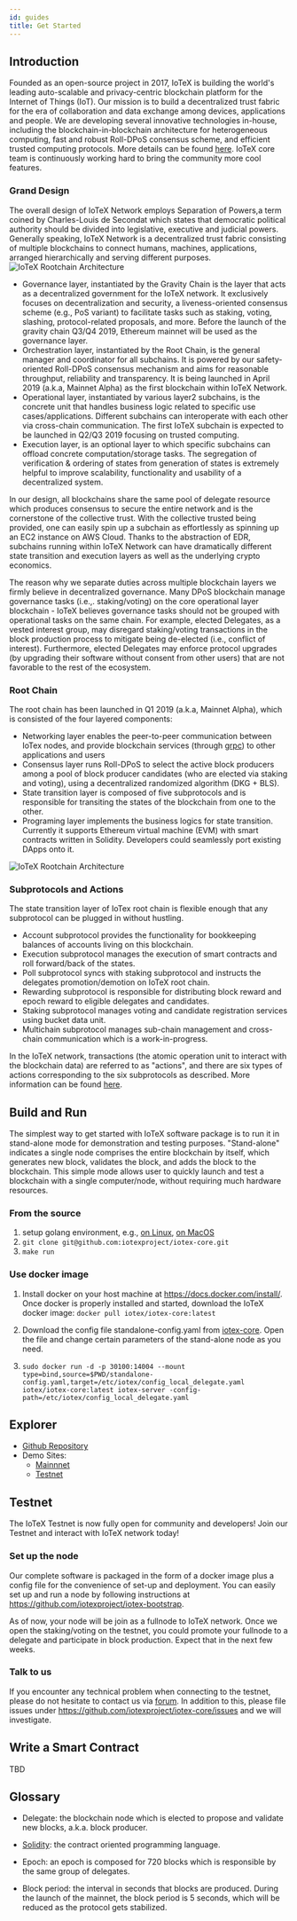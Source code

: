 ```yaml
---
id: guides
title: Get Started
---
```


## Introduction

Founded as an open-source project in 2017, IoTeX is building the world's leading auto-scalable and privacy-centric blockchain platform for the Internet of Things (IoT). Our mission is to build a decentralized trust fabric for the era of collaboration and data exchange among devices, applications and people. We are developing several innovative technologies in-house, including the blockchain-in-blockchain architecture for heterogeneous computing, fast and robust Roll-DPoS consensus scheme, and efficient trusted computing protocols. More details can be found [here](https://www.iotex.io/research-paper). IoTeX core team is continuously working hard to bring the community more cool features.

### Grand Design

The overall design of IoTeX Network employs Separation of Powers,a term coined by Charles-Louis de Secondat which states that democratic political authority should be divided into legislative, executive and judicial powers. Generally speaking, IoTeX Network is a decentralized trust fabric consisting of multiple blockchains to connect humans, machines, applications, arranged hierarchically and serving different purposes.
![IoTeX Rootchain Architecture](https://cdn-images-1.medium.com/max/2600/1*D6GiPlh9TdikW82c8j1jrA.png)

- Governance layer, instantiated by the Gravity Chain is the layer that acts as a decentralized government for the IoTeX network. It exclusively focuses on decentralization and security, a liveness-oriented consensus scheme (e.g., PoS variant) to facilitate tasks such as staking, voting, slashing, protocol-related proposals, and more. Before the launch of the gravity chain Q3/Q4 2019, Ethereum mainnet will be used as the governance layer.
- Orchestration layer, instantiated by the Root Chain, is the general manager and coordinator for all subchains. It is powered by our safety-oriented Roll-DPoS consensus mechanism and aims for reasonable throughput, reliability and transparency. It is being launched in April 2019 (a.k.a, Mainnet Alpha) as the first blockchain within IoTeX Network.
- Operational layer, instantiated by various layer2 subchains, is the concrete unit that handles business logic related to specific use cases/applications. Different subchains can interoperate with each other via cross-chain communication. The first IoTeX subchain is expected to be launched in Q2/Q3 2019 focusing on trusted computing.
- Execution layer, is an optional layer to which specific subchains can offload concrete computation/storage tasks. The segregation of verification & ordering of states from generation of states is extremely helpful to improve scalability, functionality and usability of a decentralized system.

In our design, all blockchains share the same pool of delegate resource which produces consensus to secure the entire network and is the cornerstone of the collective trust. With the collective trusted being provided, one can easily spin up a subchain as effortlessly as spinning up an EC2 instance on AWS Cloud. Thanks to the abstraction of EDR, subchains running within IoTeX Network can have dramatically different state transition and execution layers as well as the underlying crypto economics.

The reason why we separate duties across multiple blockchain layers we firmly believe in decentralized governance. Many DPoS blockchain manage governance tasks (i.e.,. staking/voting) on the core operational layer blockchain - IoTeX believes governance tasks should not be grouped with operational tasks on the same chain. For example, elected Delegates, as a vested interest group, may disregard staking/voting transactions in the block production process to mitigate being de-elected (i.e., conflict of interest). Furthermore, elected Delegates may enforce protocol upgrades (by upgrading their software without consent from other users) that are not favorable to the rest of the ecosystem.

### Root Chain

The root chain has been launched in Q1 2019 (a.k.a, Mainnet Alpha), which is consisted of the four layered components:

- Networking layer enables the peer-to-peer communication between IoTex nodes, and provide blockchain services (through [grpc](https://grpc.io/)) to other applications and users
- Consensus layer runs Roll-DPoS to select the active block producers among a pool of block producer candidates (who are elected via staking and voting), using a decentralized randomized algorithm (DKG + BLS).
- State transition layer is composed of five subprotocols and is responsible for transiting the states of the blockchain from one to the other.
- Programing layer implements the business logics for state transition. Currently it supports Ethereum virtual machine (EVM) with smart contracts written in Solidity. Developers could seamlessly port existing DApps onto it.

![IoTeX Rootchain Architecture](https://cdn-images-1.medium.com/max/2000/0*cPrsvVa1wIE0cqnS)

### Subprotocols and Actions

The state transition layer of IoTex root chain is flexible enough that any subprotocol can be plugged in without hustling.

- Account subprotocol provides the functionality for bookkeeping balances of accounts living on this blockchain.
- Execution subprotocol manages the execution of smart contracts and roll forward/back of the states.
- Poll subprotocol syncs with staking subprotocol and instructs the delegates promotion/demotion on IoTeX root chain.
- Rewarding subprotocol is responsible for distributing block reward and epoch reward to eligible delegates and candidates.
- Staking subprotocol manages voting and candidate registration services using bucket data unit.
- Multichain subprotocol manages sub-chain management and cross-chain communication which is a work-in-progress.

In the IoTeX network, transactions (the atomic operation unit to interact with the blockchain data) are referred to as "actions", and there are six types of actions corresponding to the six subprotocols as described. More information can be found [here](https://github.com/iotexproject/iotex-proto/blob/master/proto/types/action.proto).

## Build and Run

The simplest way to get started with IoTeX software package is to run it in stand-alone mode for demonstration and testing purposes. "Stand-alone" indicates a single node comprises the entire blockchain by itself, which generates new block, validates the block, and adds the block to the blockchain. This simple mode allows user to quickly launch and test a blockchain with a single computer/node, without requiring much hardware resources.

### From the source

1. setup golang environment, e.g., [on Linux](https://medium.com/@RidhamTarpara/install-go-1-11-on-ubuntu-18-04-16-04-lts-8c098c503c5f), [on MacOS](https://medium.com/golang-learn/quick-go-setup-guide-on-mac-os-x-956b327222b8)
2. `git clone git@github.com:iotexproject/iotex-core.git`
3. `make run`

### Use docker image

1. Install docker on your host machine at https://docs.docker.com/install/. Once docker is properly installed and started, download the IoTeX docker image: `docker pull iotex/iotex-core:latest`

2. Download the config file standalone-config.yaml from [iotex-core](https://github.com/iotexproject/iotex-core/blob/master/config/standalone-config.yaml). Open the file and change certain parameters of the stand-alone node as you need. 

3. `sudo docker run -d -p 30100:14004 --mount type=bind,source=$PWD/standalone-config.yaml,target=/etc/iotex/config_local_delegate.yaml iotex/iotex-core:latest iotex-server -config-path=/etc/iotex/config_local_delegate.yaml`

## Explorer

- [Github Repository](https://github.com/iotexproject/iotex-explorer)
- Demo Sites:
  - [Mainnnet](https://iotexscan.io)
  - [Testnet](https://testnet.iotexscan.io)

## Testnet

The IoTeX Testnet is now fully open for community and developers! Join our Testnet and interact with IoTeX network today!

### Set up the node

Our complete software is packaged in the form of a docker image plus a config file for the convenience of set-up and deployment. You can easily set up and run a node by following instructions at https://github.com/iotexproject/iotex-bootstrap.

As of now, your node will be join as a fullnode to IoTeX network. Once we open the staking/voting on the testnet, you could promote your fullnode to a delegate and participate in block production. Expect that in the next few weeks.

### Talk to us

If you encounter any technical problem when connecting to the testnet, please do not hesitate to contact us via [forum](https://community.iotex.io/c/research-development/protocol). In addition to this, please file issues under https://github.com/iotexproject/iotex-core/issues and we will investigate.

## Write a Smart Contract

TBD

## Glossary

- Delegate: the blockchain node which is elected to propose and validate new blocks, a.k.a. block producer.

- [Solidity](https://en.wikipedia.org/wiki/Solidity): the contract oriented programming language.

- Epoch: an epoch is composed for 720 blocks which is responsible by the same group of delegates.

- Block period: the interval in seconds that blocks are produced. During the launch of the mainnet, the block period is 5 seconds, which will be reduced as the protocol gets stabilized.
